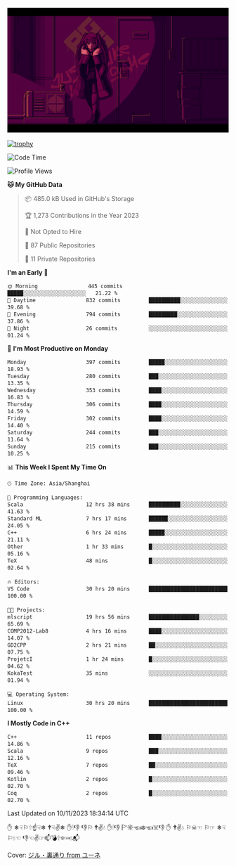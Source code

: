 ![](imgs/main.png)

[![trophy](https://github-profile-trophy.vercel.app/?username=NeilKleistGao&theme=dracula)](https://github.com/ryo-ma/github-profile-trophy)

<!--START_SECTION:waka-->
![Code Time](http://img.shields.io/badge/Code%20Time-350%20hrs%2044%20mins-blue)

![Profile Views](http://img.shields.io/badge/Profile%20Views-0-blue)

**🐱 My GitHub Data** 

> 📦 485.0 kB Used in GitHub's Storage 
 > 
> 🏆 1,273 Contributions in the Year 2023
 > 
> 🚫 Not Opted to Hire
 > 
> 📜 87 Public Repositories 
 > 
> 🔑 11 Private Repositories 
 > 
**I'm an Early 🐤** 

```text
🌞 Morning                445 commits         █████░░░░░░░░░░░░░░░░░░░░   21.22 % 
🌆 Daytime                832 commits         ██████████░░░░░░░░░░░░░░░   39.68 % 
🌃 Evening                794 commits         █████████░░░░░░░░░░░░░░░░   37.86 % 
🌙 Night                  26 commits          ░░░░░░░░░░░░░░░░░░░░░░░░░   01.24 % 
```
📅 **I'm Most Productive on Monday** 

```text
Monday                   397 commits         █████░░░░░░░░░░░░░░░░░░░░   18.93 % 
Tuesday                  280 commits         ███░░░░░░░░░░░░░░░░░░░░░░   13.35 % 
Wednesday                353 commits         ████░░░░░░░░░░░░░░░░░░░░░   16.83 % 
Thursday                 306 commits         ████░░░░░░░░░░░░░░░░░░░░░   14.59 % 
Friday                   302 commits         ████░░░░░░░░░░░░░░░░░░░░░   14.40 % 
Saturday                 244 commits         ███░░░░░░░░░░░░░░░░░░░░░░   11.64 % 
Sunday                   215 commits         ███░░░░░░░░░░░░░░░░░░░░░░   10.25 % 
```


📊 **This Week I Spent My Time On** 

```text
🕑︎ Time Zone: Asia/Shanghai

💬 Programming Languages: 
Scala                    12 hrs 38 mins      ██████████░░░░░░░░░░░░░░░   41.63 % 
Standard ML              7 hrs 17 mins       ██████░░░░░░░░░░░░░░░░░░░   24.05 % 
C++                      6 hrs 24 mins       █████░░░░░░░░░░░░░░░░░░░░   21.11 % 
Other                    1 hr 33 mins        █░░░░░░░░░░░░░░░░░░░░░░░░   05.16 % 
TeX                      48 mins             █░░░░░░░░░░░░░░░░░░░░░░░░   02.64 % 

🔥 Editors: 
VS Code                  30 hrs 20 mins      █████████████████████████   100.00 % 

🐱‍💻 Projects: 
mlscript                 19 hrs 56 mins      ████████████████░░░░░░░░░   65.69 % 
COMP2012-Lab8            4 hrs 16 mins       ████░░░░░░░░░░░░░░░░░░░░░   14.07 % 
GD2CPP                   2 hrs 21 mins       ██░░░░░░░░░░░░░░░░░░░░░░░   07.75 % 
ProjetcI                 1 hr 24 mins        █░░░░░░░░░░░░░░░░░░░░░░░░   04.62 % 
KokaTest                 35 mins             ░░░░░░░░░░░░░░░░░░░░░░░░░   01.94 % 

💻 Operating System: 
Linux                    30 hrs 20 mins      █████████████████████████   100.00 % 
```

**I Mostly Code in C++** 

```text
C++                      11 repos            ████░░░░░░░░░░░░░░░░░░░░░   14.86 % 
Scala                    9 repos             ███░░░░░░░░░░░░░░░░░░░░░░   12.16 % 
TeX                      7 repos             ██░░░░░░░░░░░░░░░░░░░░░░░   09.46 % 
Kotlin                   2 repos             █░░░░░░░░░░░░░░░░░░░░░░░░   02.70 % 
Coq                      2 repos             █░░░░░░░░░░░░░░░░░░░░░░░░   02.70 % 
```




 Last Updated on 10/11/2023 18:34:14 UTC
<!--END_SECTION:waka-->

✋ ❄☟⚐🕆☝☟❄ 🕈☟✌❄ ✋🕯👎 👎⚐ 🕈✌💧 ✋🕯👎 🏱☼☜❄☜☠👎 ✋ 🕈✌💧 ⚐☠☜ ⚐☞ ❄☟⚐💧☜ 👎☜✌☞📫💣🕆❄☜💧📬

Cover: [ジル・裏通り from ユーネ](https://www.pixiv.net/artworks/62127066)
